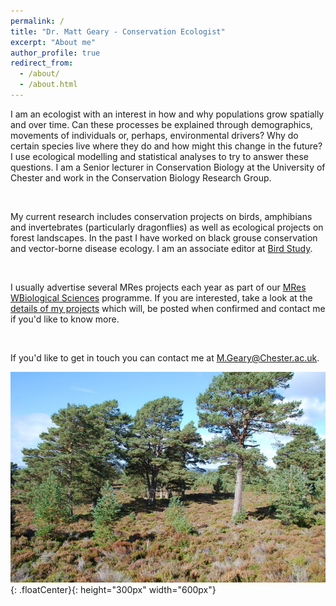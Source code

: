 ```yaml
---
permalink: /
title: "Dr. Matt Geary - Conservation Ecologist"
excerpt: "About me"
author_profile: true
redirect_from: 
  - /about/
  - /about.html
---
```


I am an ecologist with an interest in how and why populations grow spatially and over time. Can these processes be explained through demographics, movements of individuals or, perhaps, environmental drivers? Why do certain species live where they do and how might this change in the future? I use ecological modelling and statistical analyses to try to answer these questions. I am a Senior lecturer in Conservation Biology at the University of Chester and work in the Conservation Biology Research Group. 

<br>

My current research includes conservation projects on birds, amphibians and invertebrates (particularly dragonflies) as well as ecological projects on forest landscapes. In the past I have worked on black grouse conservation and vector-borne disease ecology. I am an associate editor at [Bird Study](https://www.bto.org/research-data-services/publications/bird-study).

<br>

I usually advertise several MRes projects each year as part of our [MRes WBiological Sciences](https://www1.chester.ac.uk/study/postgraduate/biological-sciences-mres) programme. If you are interested, take a look at the [details of my projects](http://mattgeary.github.io/MRes/) which will, be posted when confirmed and contact me if you'd like to know more. 

<br>

If you'd like to get in touch you can contact me at <M.Geary@Chester.ac.uk>. 

![Pine Forest](../images/cal_pine.jpg){: .floatCenter}{: height="300px" width="600px"}
